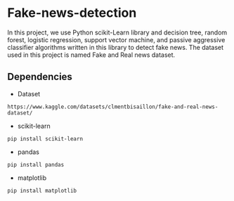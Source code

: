 # Fake-news-detection
In this project, we use Python scikit-Learn library and decision tree, random forest, logistic regression, support vector machine, and passive aggressive classifier algorithms written in this library to detect fake news. The dataset used in this project is named Fake and Real news dataset.

## Dependencies
- Dataset
```
https://www.kaggle.com/datasets/clmentbisaillon/fake-and-real-news-dataset/
```
- scikit-learn
```
pip install scikit-learn
```
- pandas
```
pip install pandas
```
- matplotlib
```
pip install matplotlib
```
